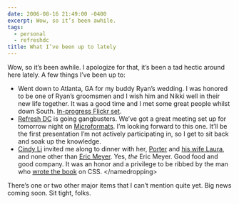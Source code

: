 ```yaml
---
date: 2006-08-16 21:49:00 -0400
excerpt: Wow, so it’s been awhile.
tags:
  - personal
  - refreshdc
title: What I’ve been up to lately
---
```


Wow, so it’s been awhile. I apologize for that, it’s been a tad hectic around here lately. A few things I’ve been up to:

- Went down to Atlanta, GA for my buddy Ryan’s wedding. I was honored to be one of Ryan’s groomsmen and I wish him and Nikki well in their new life together. It was a good time and I met some great people whilst down South. [In-progress Flickr set](http://flickr.com/photos/jgarber/sets/72157594234656541/).
- [Refresh DC](http://refresh-dc.org/) is going gangbusters. We’ve got a great meeting set up for tomorrow night on [Microformats](http://microformats.org). I’m looking forward to this one. It’ll be the first presentation I’m not actively participating in, so I get to sit back and soak up the knowledge.
- [Cindy Li](http://www.cindyli.com/) invited me along to dinner with her, [Porter](http://www.g9g.org/) and [his wife Laura](http://wonderwhy.blogspot.com/), and none other than [Eric Meyer](http://www.meyerweb.com/). Yes, _the_ Eric Meyer. Good food and good company. It was an honor and a privilege to be ribbed by the man who [wrote the book](http://www.amazon.com/dp/0596005253/?tag=sixtwothree-20) on CSS. &lt;/namedropping&gt;

There’s one or two other major items that I can’t mention quite yet. Big news coming soon. Sit tight, folks.